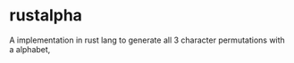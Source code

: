 # rustalpha
A implementation in rust lang to generate all 3 character permutations with a alphabet,
